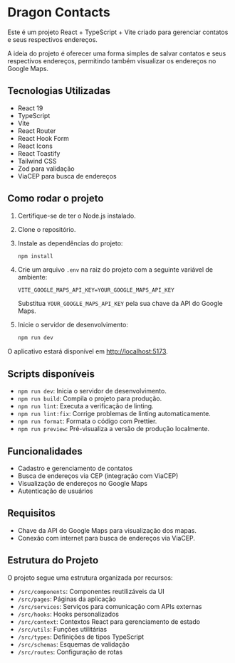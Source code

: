 # Dragon Contacts

Este é um projeto React + TypeScript + Vite criado para gerenciar contatos e seus respectivos endereços.

A ideia do projeto é oferecer uma forma simples de salvar contatos e seus respectivos endereços, permitindo também visualizar os endereços no Google Maps.

## Tecnologias Utilizadas

- React 19
- TypeScript
- Vite
- React Router
- React Hook Form
- React Icons
- React Toastify
- Tailwind CSS
- Zod para validação
- ViaCEP para busca de endereços

## Como rodar o projeto

1. Certifique-se de ter o Node.js instalado.
2. Clone o repositório.
3. Instale as dependências do projeto:
   ```bash
   npm install
   ```
4. Crie um arquivo `.env` na raiz do projeto com a seguinte variável de ambiente:

   ```
   VITE_GOOGLE_MAPS_API_KEY=YOUR_GOOGLE_MAPS_API_KEY
   ```

   Substitua `YOUR_GOOGLE_MAPS_API_KEY` pela sua chave da API do Google Maps.

5. Inicie o servidor de desenvolvimento:
   ```bash
   npm run dev
   ```

O aplicativo estará disponível em [http://localhost:5173](http://localhost:5173).

## Scripts disponíveis

- `npm run dev`: Inicia o servidor de desenvolvimento.
- `npm run build`: Compila o projeto para produção.
- `npm run lint`: Executa a verificação de linting.
- `npm run lint:fix`: Corrige problemas de linting automaticamente.
- `npm run format`: Formata o código com Prettier.
- `npm run preview`: Pré-visualiza a versão de produção localmente.

## Funcionalidades

- Cadastro e gerenciamento de contatos
- Busca de endereços via CEP (integração com ViaCEP)
- Visualização de endereços no Google Maps
- Autenticação de usuários

## Requisitos

- Chave da API do Google Maps para visualização dos mapas.
- Conexão com internet para busca de endereços via ViaCEP.

## Estrutura do Projeto

O projeto segue uma estrutura organizada por recursos:

- `/src/components`: Componentes reutilizáveis da UI
- `/src/pages`: Páginas da aplicação
- `/src/services`: Serviços para comunicação com APIs externas
- `/src/hooks`: Hooks personalizados
- `/src/context`: Contextos React para gerenciamento de estado
- `/src/utils`: Funções utilitárias
- `/src/types`: Definições de tipos TypeScript
- `/src/schemas`: Esquemas de validação
- `/src/routes`: Configuração de rotas

```

```
